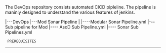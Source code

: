 The DevOps repository consists automated CICD pipleline. The pipeline is maninly designed to understand the various features of jenkins.

|---DevOps 
    |---Mod Sonar Pipeline
    |   |----Modular Sonar Pipeline.yml
    |---Sub pipeline for Mod
        |---- AsoD Sub Pipeline.yml
        |---- Sonar Sub Pipelines.yml
     
     PREREQUISITES
___________________________________________________________________________________________________________________________________________________________________
